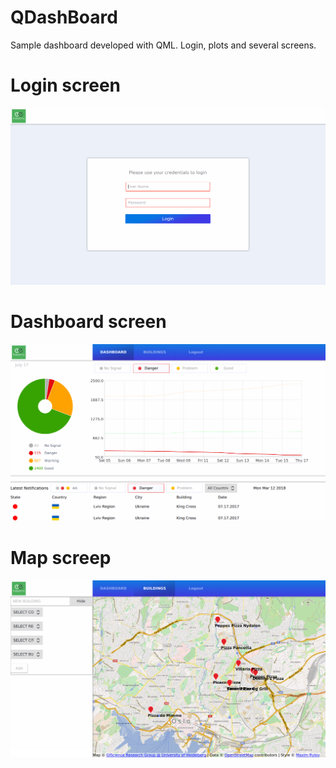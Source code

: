 # QDashBoard
Sample dashboard developed with QML. Login, plots and several screens.

# Login screen
![alt text](https://github.com/IndeemaSoftware/QDashBoard/blob/Assets/login.png)

# Dashboard screen
![alt text](https://github.com/IndeemaSoftware/QDashBoard/blob/Assets/dashvoard.png)

# Map screep
![alt text](https://github.com/IndeemaSoftware/QDashBoard/blob/Assets/maps.png)

